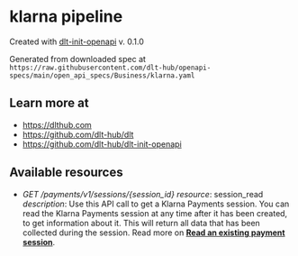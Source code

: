 # klarna pipeline

Created with [dlt-init-openapi](https://github.com/dlt-hub/dlt-init-openapi) v. 0.1.0

Generated from downloaded spec at `https://raw.githubusercontent.com/dlt-hub/openapi-specs/main/open_api_specs/Business/klarna.yaml`
## Learn more at

* https://dlthub.com
* https://github.com/dlt-hub/dlt
* https://github.com/dlt-hub/dlt-init-openapi


## Available resources
* _GET /payments/v1/sessions/{session_id}_ 
  *resource*: session_read  
  *description*: Use this API call to get a Klarna Payments session. You can read the Klarna Payments session at any time after it has been created, to get information about it. This will return all data that has been collected during the session. Read more on **[Read an existing payment session](https://docs.klarna.com/klarna-payments/other-actions/check-the-details-of-a-payment-session/)**.
